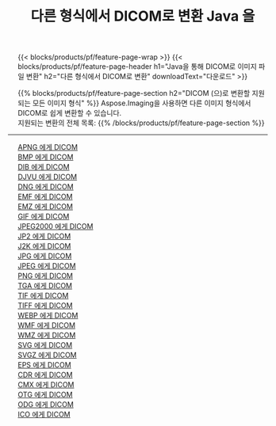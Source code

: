 ﻿---
title: 다른 형식에서 DICOM로 변환 Java 을 
weight: 3920
url: /ko/java/conversion/to/dicom 
lang: ko
langdirlevel: 2
locales: zh-hans,ja,it,ru,de,es,fr,nl,id,lt,pl,pt,vi,tr,ko,zh-hant,ar,hi,th,sv,cs,uk,he
description: Aspose.Imaging을 사용하면 다른 형식에서 DICOM로 쉽게 변환할 수 있습니다.
---

{{< blocks/products/pf/feature-page-wrap >}}
{{< blocks/products/pf/feature-page-header h1="Java을 통해 DICOM로 이미지 파일 변환" h2="다른 형식에서 DICOM로 변환" downloadText="다운로드" >}}


{{% blocks/products/pf/feature-page-section  h2="DICOM (으)로 변환할 지원되는 모든 이미지 형식" %}}
Aspose.Imaging을 사용하면 다른 이미지 형식에서 DICOM로 쉽게 변환할 수 있습니다.
<br/>
지원되는 변환의 전체 목록:
{{% /blocks/products/pf/feature-page-section %}}
<div class="container-fluid productfamilypage bg-gray">
    <div class="convertypes bg-gray agp-content section">
        <div class="container">
		<hr style="margin-left:-20px;"/>
		<div class="row other-converters">
		    <div class='col-md-2 other-converter remove-lp remove-rp'><a href="/imaging/ko/java/conversion/apng-to-dicom" >APNG 에게 DICOM</a></div>
<div class='col-md-2 other-converter remove-lp remove-rp'><a href="/imaging/ko/java/conversion/bmp-to-dicom" >BMP 에게 DICOM</a></div>
<div class='col-md-2 other-converter remove-lp remove-rp'><a href="/imaging/ko/java/conversion/dib-to-dicom" >DIB 에게 DICOM</a></div>
<div class='col-md-2 other-converter remove-lp remove-rp'><a href="/imaging/ko/java/conversion/djvu-to-dicom" >DJVU 에게 DICOM</a></div>
<div class='col-md-2 other-converter remove-lp remove-rp'><a href="/imaging/ko/java/conversion/dng-to-dicom" >DNG 에게 DICOM</a></div>
<div class='col-md-2 other-converter remove-lp remove-rp'><a href="/imaging/ko/java/conversion/emf-to-dicom" >EMF 에게 DICOM</a></div>
<div class='col-md-2 other-converter remove-lp remove-rp'><a href="/imaging/ko/java/conversion/emz-to-dicom" >EMZ 에게 DICOM</a></div>
<div class='col-md-2 other-converter remove-lp remove-rp'><a href="/imaging/ko/java/conversion/gif-to-dicom" >GIF 에게 DICOM</a></div>
<div class='col-md-2 other-converter remove-lp remove-rp'><a href="/imaging/ko/java/conversion/jpeg2000-to-dicom" >JPEG2000 에게 DICOM</a></div>
<div class='col-md-2 other-converter remove-lp remove-rp'><a href="/imaging/ko/java/conversion/jp2-to-dicom" >JP2 에게 DICOM</a></div>
<div class='col-md-2 other-converter remove-lp remove-rp'><a href="/imaging/ko/java/conversion/j2k-to-dicom" >J2K 에게 DICOM</a></div>
<div class='col-md-2 other-converter remove-lp remove-rp'><a href="/imaging/ko/java/conversion/jpg-to-dicom" >JPG 에게 DICOM</a></div>
<div class='col-md-2 other-converter remove-lp remove-rp'><a href="/imaging/ko/java/conversion/jpeg-to-dicom" >JPEG 에게 DICOM</a></div>
<div class='col-md-2 other-converter remove-lp remove-rp'><a href="/imaging/ko/java/conversion/png-to-dicom" >PNG 에게 DICOM</a></div>
<div class='col-md-2 other-converter remove-lp remove-rp'><a href="/imaging/ko/java/conversion/tga-to-dicom" >TGA 에게 DICOM</a></div>
<div class='col-md-2 other-converter remove-lp remove-rp'><a href="/imaging/ko/java/conversion/tif-to-dicom" >TIF 에게 DICOM</a></div>
<div class='col-md-2 other-converter remove-lp remove-rp'><a href="/imaging/ko/java/conversion/tiff-to-dicom" >TIFF 에게 DICOM</a></div>
<div class='col-md-2 other-converter remove-lp remove-rp'><a href="/imaging/ko/java/conversion/webp-to-dicom" >WEBP 에게 DICOM</a></div>
<div class='col-md-2 other-converter remove-lp remove-rp'><a href="/imaging/ko/java/conversion/wmf-to-dicom" >WMF 에게 DICOM</a></div>
<div class='col-md-2 other-converter remove-lp remove-rp'><a href="/imaging/ko/java/conversion/wmz-to-dicom" >WMZ 에게 DICOM</a></div>
<div class='col-md-2 other-converter remove-lp remove-rp'><a href="/imaging/ko/java/conversion/svg-to-dicom" >SVG 에게 DICOM</a></div>
<div class='col-md-2 other-converter remove-lp remove-rp'><a href="/imaging/ko/java/conversion/svgz-to-dicom" >SVGZ 에게 DICOM</a></div>
<div class='col-md-2 other-converter remove-lp remove-rp'><a href="/imaging/ko/java/conversion/eps-to-dicom" >EPS 에게 DICOM</a></div>
<div class='col-md-2 other-converter remove-lp remove-rp'><a href="/imaging/ko/java/conversion/cdr-to-dicom" >CDR 에게 DICOM</a></div>
<div class='col-md-2 other-converter remove-lp remove-rp'><a href="/imaging/ko/java/conversion/cmx-to-dicom" >CMX 에게 DICOM</a></div>
<div class='col-md-2 other-converter remove-lp remove-rp'><a href="/imaging/ko/java/conversion/otg-to-dicom" >OTG 에게 DICOM</a></div>
<div class='col-md-2 other-converter remove-lp remove-rp'><a href="/imaging/ko/java/conversion/odg-to-dicom" >ODG 에게 DICOM</a></div>
<div class='col-md-2 other-converter remove-lp remove-rp'><a href="/imaging/ko/java/conversion/ico-to-dicom" >ICO 에게 DICOM</a></div>
                </div>
        </div>
    </div>
</div>
<br/>

